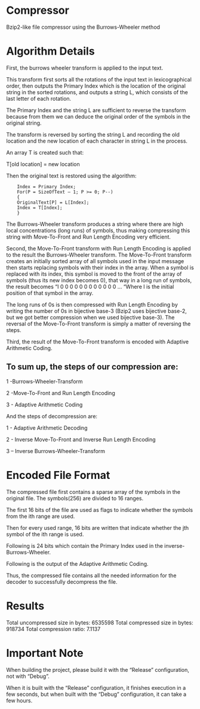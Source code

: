 # Compressor
Bzip2-like file compressor using the Burrows-Wheeler method

# Algorithm Details
First, the burrows wheeler transform is applied to the input text.

This transform first sorts all the rotations of the input text in lexicographical order, then outputs the Primary Index which is the location of the original string in the sorted rotations, and outputs a string L, which consists of the last letter of each rotation.

The Primary Index and the string L are sufficient to reverse the transform because from them we can deduce the original order of the symbols in the original string.

The transform is reversed by sorting the string L and recording the old location and the new location of each character in string L in the process.

An array T is created such that:

T[old location] = new location

Then the original text is restored using the algorithm:


        Index = Primary Index;
        For(P = SizeOfText – 1; P >= 0; P--)
        {
        OriginalText[P] = L[Index];
        Index = T[Index];
        }


The Burrows-Wheeler transform produces a string where there are high local concentrations
(long runs) of symbols, thus making compressing this string with Move-To-Front and Run Length
Encoding very efficient.

Second, the Move-To-Front transform with Run Length Encoding is applied to the result the
Burrows-Wheeler transform.
The Move-To-Front transform creates an initially sorted array of
all symbols used in the input message then starts replacing symbols with their index in the
array.
When a symbol is replaced with its index, this symbol is moved to the front of the array
of symbols (thus its new index becomes 0), that way in a long run of symbols, the result
becomes “I 0 0 0 0 0 0 0 0 0 0 0 0 … “Where I is the initial position of that symbol in the array.

The long runs of 0s is then compressed with Run Length Encoding by writing the number of 0s
in bijective base-3 (Bzip2 uses bijective base-2, but we got better compression when we used
bijective base-3).
The reversal of the Move-To-Front transform is simply a matter of reversing
the steps.

Third, the result of the Move-To-Front transform is encoded with Adaptive Arithmetic Coding.

## To sum up, the steps of our compression are:
1 -Burrows-Wheeler-Transform

2 -Move-To-Front and Run Length Encoding

3 - Adaptive Arithmetic Coding

And the steps of decompression are:

1 - Adaptive Arithmetic Decoding

2 - Inverse Move-To-Front and Inverse Run Length Encoding

3 – Inverse Burrows-Wheeler-Transform


# Encoded File Format
The compressed file first contains a sparse array of the symbols in the original file. The
symbols(256) are divided to 16 ranges.

The first 16 bits of the file are used as flags to indicate
whether the symbols from the ith range are used.

Then for every used range, 16 bits are
written that indicate whether the jth symbol of the ith range is used.

Following is 24 bits which contain the Primary Index used in the inverse-Burrows-Wheeler.

Following is the output of the Adaptive Arithmetic Coding.

Thus, the compressed file contains all the needed information for the decoder to successfully
decompress the file.

# Results
Total uncompressed size in bytes: 6535598
Total compressed size in bytes: 918734
Total compression ratio: 7.1137

# Important Note
When building the project, please build it with the “Release” configuration, not with “Debug”.

When it is built with the “Release” configuration, it finishes execution in a few seconds, but
when built with the “Debug” configuration, it can take a few hours.
